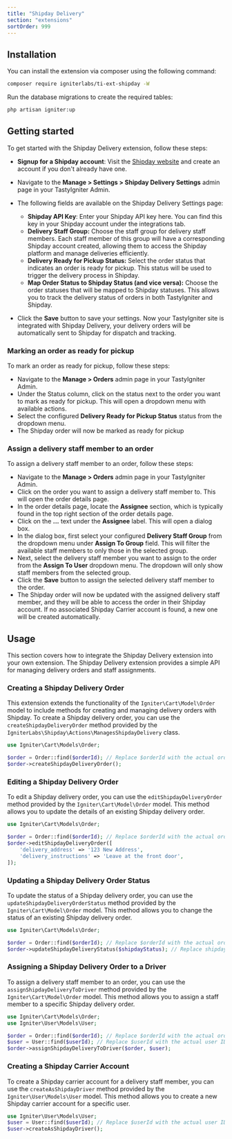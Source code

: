 ```yaml
---
title: "Shipday Delivery"
section: "extensions"
sortOrder: 999
---
```


## Installation

You can install the extension via composer using the following command:

```bash
composer require igniterlabs/ti-ext-shipday -W
```

Run the database migrations to create the required tables:

```bash
php artisan igniter:up
```

## Getting started

To get started with the Shipday Delivery extension, follow these steps:

- **Signup for a Shipday account**: Visit the [Shipday website](https://www.shipday.com/) and create an account if you don't already have one.
- Navigate to the **Manage > Settings > Shipday Delivery Settings** admin page in your TastyIgniter Admin.
- The following fields are available on the Shipday Delivery Settings page:

  - **Shipday API Key**: Enter your Shipday API key here. You can find this key in your Shipday account under the integrations tab.
  - **Delivery Staff Group:** Choose the staff group for delivery staff members. Each staff member of this group will have a corresponding Shipday account created, allowing them to access the Shipday platform and manage deliveries efficiently.
  - **Delivery Ready for Pickup Status:** Select the order status that indicates an order is ready for pickup. This status will be used to trigger the delivery process in Shipday.
  - **Map Order Status to Shipday Status (and vice versa):** Choose the order statuses that will be mapped to Shipday statuses. This allows you to track the delivery status of orders in both TastyIgniter and Shipday.
- Click the **Save** button to save your settings.
Now your TastyIgniter site is integrated with Shipday Delivery, your delivery orders will be automatically sent to Shipday for dispatch and tracking.

### Marking an order as ready for pickup

To mark an order as ready for pickup, follow these steps:

- Navigate to the **Manage > Orders** admin page in your TastyIgniter Admin.
- Under the Status column, click on the status next to the order you want to mark as ready for pickup. This will open a dropdown menu with available actions.
- Select the configured **Delivery Ready for Pickup Status** status from the dropdown menu.
- The Shipday order will now be marked as ready for pickup

### Assign a delivery staff member to an order

To assign a delivery staff member to an order, follow these steps:

- Navigate to the **Manage > Orders** admin page in your TastyIgniter Admin.
- Click on the order you want to assign a delivery staff member to. This will open the order details page.
- In the order details page, locate the **Assignee** section, which is typically found in the top right section of the order details page.
- Click on the **...** text under the **Assignee** label. This will open a dialog box.
- In the dialog box, first select your configured **Delivery Staff Group** from the dropdown menu under **Assign To Group** field. This will filter the available staff members to only those in the selected group.
- Next, select the delivery staff member you want to assign to the order from the **Assign To User** dropdown menu. The dropdown will only show staff members from the selected group.
- Click the **Save** button to assign the selected delivery staff member to the order.
- The Shipday order will now be updated with the assigned delivery staff member, and they will be able to access the order in their Shipday account. If no associated Shipday Carrier account is found, a new one will be created automatically.

## Usage

This section covers how to integrate the Shipday Delivery extension into your own extension. The Shipday Delivery extension provides a simple API for managing delivery orders and staff assignments.

### Creating a Shipday Delivery Order

This extension extends the functionality of the `Igniter\Cart\Model\Order` model to include methods for creating and managing delivery orders with Shipday. To create a Shipday delivery order, you can use the `createShipdayDeliveryOrder` method provided by the `IgniterLabs\Shipday\Actions\ManagesShipdayDelivery` class.

```php
use Igniter\Cart\Models\Order;

$order = Order::find($orderId); // Replace $orderId with the actual order ID
$order->createShipdayDeliveryOrder();
```

### Editing a Shipday Delivery Order

To edit a Shipday delivery order, you can use the `editShipdayDeliveryOrder` method provided by the `Igniter\Cart\Model\Order` model. This method allows you to update the details of an existing Shipday delivery order.

```php
use Igniter\Cart\Models\Order;

$order = Order::find($orderId); // Replace $orderId with the actual order ID
$order->editShipdayDeliveryOrder([
    'delivery_address' => '123 New Address',
    'delivery_instructions' => 'Leave at the front door',
]);
```

### Updating a Shipday Delivery Order Status

To update the status of a Shipday delivery order, you can use the `updateShipdayDeliveryOrderStatus` method provided by the `Igniter\Cart\Model\Order` model. This method allows you to change the status of an existing Shipday delivery order.

```php
use Igniter\Cart\Models\Order;

$order = Order::find($orderId); // Replace $orderId with the actual order ID
$order->updateShipdayDeliveryStatus($shipdayStatus); // Replace shipdayStatus with the desired shipday status
```

### Assigning a Shipday Delivery Order to a Driver

To assign a delivery staff member to an order, you can use the `assignShipdayDeliveryToDriver` method provided by the `Igniter\Cart\Model\Order` model. This method allows you to assign a staff member to a specific Shipday delivery order.

```php
use Igniter\Cart\Models\Order;
use Igniter\User\Models\User;

$order = Order::find($orderId); // Replace $orderId with the actual order ID
$user = User::find($userId); // Replace $userId with the actual user ID of the delivery staff member
$order->assignShipdayDeliveryToDriver($order, $user);
```

### Creating a Shipday Carrier Account

To create a Shipday carrier account for a delivery staff member, you can use the `createAsShipdayDriver` method provided by the `Igniter\User\Models\User` model. This method allows you to create a new Shipday carrier account for a specific user.

```php
use Igniter\User\Models\User;
$user = User::find($userId); // Replace $userId with the actual user ID of the delivery staff member
$user->createAsShipdayDriver();
```
